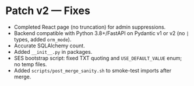 # Patch v2 — Fixes

- Completed React page (no truncation) for admin suppressions.
- Backend compatible with Python 3.8+/FastAPI on Pydantic v1 or v2 (no `|` types, added `orm_mode`).
- Accurate SQLAlchemy count.
- Added `__init__.py` in packages.
- SES bootstrap script: fixed TXT quoting and `USE_DEFAULT_VALUE` enum; no temp files.
- Added `scripts/post_merge_sanity.sh` to smoke-test imports after merge.
